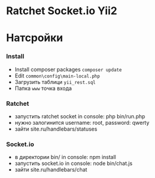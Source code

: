 Ratchet Socket.io Yii2
===============================
# Натсройки

### Install
- Install composer packages `composer update`
- Edit `common\config\main-local.php`
- Загрузить таблици `yii_rest.sql`
- Папка `www` точка входа

### Ratchet
- запустить ratchet socket in console: php bin/run.php
- нужно залогинится username: root, password: qwerty
- зайти site.ru/handlebars/statuses

### Socket.io
- в директории bin/ in console: npm install
- запустить socket.io in console: node bin/chat.js
- зайти site.ru/handlebars/chat



